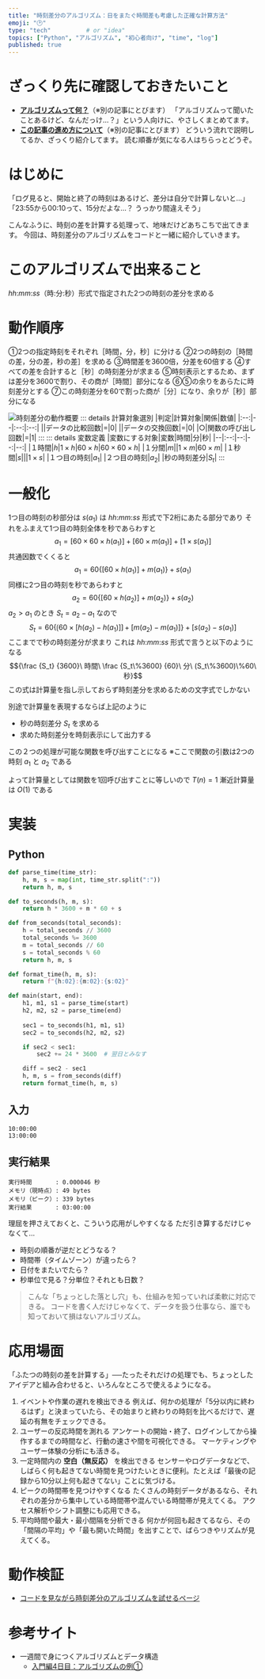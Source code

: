 ```yaml
---
title: "時刻差分のアルゴリズム：日をまたぐ時間差も考慮した正確な計算方法"
emoji: "🕑️"
type: "tech"          # or "idea"
topics: ["Python", "アルゴリズム", "初心者向け", "time", "log"]
published: true
---
```


# ざっくり先に確認しておきたいこと
- [**アルゴリズムって何？**](https://zenn.dev/zoldof/articles/7c9a208402e9ae)（※別の記事にとびます）
「アルゴリズムって聞いたことあるけど、なんだっけ…？」という人向けに、やさしくまとめてます。
- [**この記事の進め方について**](https://zenn.dev/zoldof/scraps/ea70ec179f567c#各アルゴリズムを説明するにあたって用いる文章構成)（※別の記事にとびます）
どういう流れで説明してるか、ざっくり紹介してます。
読む順番が気になる人はちらっとどうぞ。

# はじめに
「ログ見ると、開始と終了の時刻はあるけど、差分は自分で計算しないと…」
「23:55から00:10って、15分だよな…？ うっかり間違えそう」

こんなふうに、時刻の差を計算する処理って、地味だけどあちこちで出てきます。
今回は、時刻差分のアルゴリズムをコードと一緒に紹介していきます。

# このアルゴリズムで出来ること
$hh$:$mm$:$ss$（時:分:秒）形式で指定された2つの時刻の差分を求める

# 動作順序
①2つの指定時刻をそれぞれ［時間，分，秒］に分ける
②2つの時刻の［時間の差，分の差，秒の差］を求める
③時間差を3600倍，分差を60倍する
④すべての差を合計すると［秒］の時刻差分が求まる
⑤時刻表示とするため、まずは差分を3600で割り、その商が［時間］部分になる
⑥⑤の余りをあらたに時刻差分とする
⑦この時刻差分を60で割った商が［分］になり、余りが［秒］部分になる

![時刻差分の動作概要](https://storage.googleapis.com/zenn-user-upload/c196e8deae27-20240905.jpg)
::: details 計算対象選別
|判定|計算対象|関係|数値|
|:--:|--|:--:|:--:|
||データの比較回数|=|0|
||データの交換回数|=|0|
|○|関数の呼び出し回数|=|1|
:::
::: details 変数定義
|変数にする対象|変数|時間|分|秒|
|--|:--:|--:|--:|--:|
|１時間|$h$|$1×h$|$60×h$|$60×60×h$|
|１分間|$m$||$1×m$|$60×m$|
|１秒間|$s$|||$1×s$|
|１つ目の時刻|$a_1$|
|２つ目の時刻|$a_2$|
|秒の時刻差分|$S_t$|
:::

# 一般化
1つ目の時刻の秒部分は $s(a_1)$ は $hh$:$mm$:$ss$ 形式で下2桁にあたる部分であり
それをふまえて1つ目の時刻全体を秒であらわすと
$$a_1=[60×60×h(a_1)]+[60×m(a_1)]+[1×s(a_1)]$$共通因数でくくると
$$a_1=60\{[60×h(a_1)]+m(a_1)\}+s(a_1)$$同様に2つ目の時刻を秒であらわすと
$$a_2=60\{[60×h(a_2)]+m(a_2)\}+s(a_2)$$$a_2>a_1$ のとき $S_t=a_2-a_1$ なので
$$S_t=60\{⟮60×[h(a_2)-h(a_1)]⟯+[m(a_2)-m(a_1)]\}+[s(a_2)-s(a_1)]$$ここまでで秒の時刻差分が求まり
これは $hh$:$mm$:$ss$ 形式で言うと以下のようになる
$${\frac {S_t} {3600}\ 時間\ \frac {S_t\%3600} {60}\ 分\ (S_t\%3600)\%60\ 秒}$$この式は計算量を指し示しておらず時刻差分を求めるための文字式でしかない

別途で計算量を表現するならば上記のように
- 秒の時刻差分 $S_t$ を求める
- 求めた時刻差分を時刻表示にして出力する

この２つの処理が可能な関数を呼び出すことになる
※ここで関数の引数は2つの時刻 $a_1$ と $a_2$ である

よって計算量としては関数を1回呼び出すことに等しいので
$T(n)=1$
漸近計算量は $O(1)$ である

# 実装
## Python
```python
def parse_time(time_str):
    h, m, s = map(int, time_str.split(":"))
    return h, m, s

def to_seconds(h, m, s):
    return h * 3600 + m * 60 + s

def from_seconds(total_seconds):
    h = total_seconds // 3600
    total_seconds %= 3600
    m = total_seconds // 60
    s = total_seconds % 60
    return h, m, s

def format_time(h, m, s):
    return f"{h:02}:{m:02}:{s:02}"

def main(start, end):
    h1, m1, s1 = parse_time(start)
    h2, m2, s2 = parse_time(end)
    
    sec1 = to_seconds(h1, m1, s1)
    sec2 = to_seconds(h2, m2, s2)

    if sec2 < sec1:
        sec2 += 24 * 3600  # 翌日とみなす

    diff = sec2 - sec1
    h, m, s = from_seconds(diff)
    return format_time(h, m, s)
```

## 入力
```time-calc_01_in
10:00:00
13:00:00
```

## 実行結果
```time-calc_01_out
実行時間　　　　: 0.000046 秒
メモリ（現時点）: 49 bytes
メモリ（ピーク）: 339 bytes
実行結果　　　　: 03:00:00
```

理屈を押さえておくと、こういう応用がしやすくなる
ただ引き算するだけじゃなくて…
- 時刻の順番が逆だとどうなる？
- 時間帯（タイムゾーン）が違ったら？
- 日付をまたいでたら？
- 秒単位で見る？分単位？それとも日数？

>こんな「ちょっとした落とし穴」も、仕組みを知っていれば柔軟に対応できる。
コードを書く人だけじゃなくて、データを扱う仕事なら、誰でも知っておいて損はないアルゴリズム。

# 応用場面
「ふたつの時刻の差を計算する」──たったそれだけの処理でも、ちょっとしたアイデアと組み合わせると、いろんなところで使えるようになる。

1. イベントや作業の遅れを検出できる
例えば、何かの処理が「5分以内に終わるはず」と決まっていたら、その始まりと終わりの時刻を比べるだけで、遅延の有無をチェックできる。
2. ユーザーの反応時間を測れる
アンケートの開始・終了、ログインしてから操作するまでの時間など、行動の速さや間を可視化できる。
マーケティングやユーザー体験の分析にも活きる。
3. 一定時間内の **空白（無反応）** を検出できる
センサーやログデータなどで、しばらく何も起きてない時間を見つけたいときに便利。たとえば「最後の記録から10分以上何も起きてない」ことに気づける。
4. ピークの時間帯を見つけやすくなる
たくさんの時刻データがあるなら、それぞれの差分から集中している時間帯や混んでいる時間帯が見えてくる。
アクセス解析やシフト調整にも応用できる。
5. 平均時間や最大・最小間隔を分析できる
何かが何回も起きてるなら、その「間隔の平均」や「最も開いた時間」を出すことで、ばらつきやリズムが見えてくる。

# 動作検証
- [コードを見ながら時刻差分のアルゴリズムを試せるページ](https://zoldof.github.io/pyodide/pyodide-runner.html?ui=time-calc_01)

# 参考サイト
- 一週間で身につくアルゴリズムとデータ構造
  - [入門編4日目：アルゴリズムの例①](https://sevendays-study.com/algorithm/pr-day4.html)
